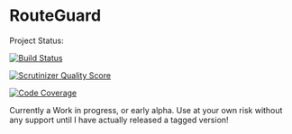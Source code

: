 RouteGuard
==========

Project Status:

[![Build Status](https://travis-ci.org/Bittarman/RouteGuard.png?branch=master)](https://travis-ci.org/Bittarman/RouteGuard)

[![Scrutinizer Quality Score](https://scrutinizer-ci.com/g/Bittarman/RouteGuard/badges/quality-score.png?s=78c8ec524a8ef7fe1150d7786751e23b7e9db012)](https://scrutinizer-ci.com/g/Bittarman/RouteGuard/)

[![Code Coverage](https://scrutinizer-ci.com/g/Bittarman/RouteGuard/badges/coverage.png?s=89f0eaa46cf74d448155d2e92f7889885d034f2f)](https://scrutinizer-ci.com/g/Bittarman/RouteGuard/)

Currently a Work in progress, or early alpha. Use at your own risk without any support until I have actually released a tagged version!
